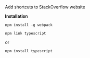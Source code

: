 Add shortcuts to StackOverflow website

**Installation**
```
npm install -g webpack
```
```
npm link typescript
```
or
```
npm install typescript
```